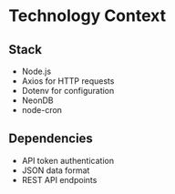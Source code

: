 # Technology Context

## Stack
- Node.js
- Axios for HTTP requests
- Dotenv for configuration
- NeonDB
- node-cron

## Dependencies
- API token authentication
- JSON data format
- REST API endpoints
